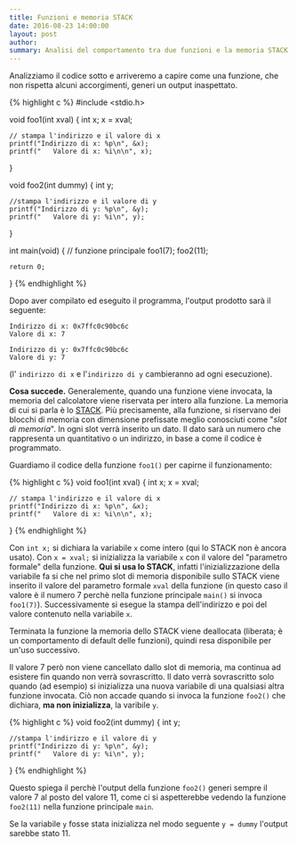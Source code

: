 ```yaml
---
title: Funzioni e memoria STACK
date: 2016-08-23 14:00:00
layout: post
author: 
summary: Analisi del comportamento tra due funzioni e la memoria STACK. Ovvero come una funzione andrà ad influenzare il comportamento di una seconda funzione.
---
```

Analizziamo il codice sotto e arriveremo a capire come una funzione, che non rispetta alcuni accorgimenti, generi un output inaspettato.  

{% highlight c %}
#include <stdio.h>

void foo1(int xval) {
    int x;
    x = xval;
    
    // stampa l'indirizzo e il valore di x
    printf("Indirizzo di x: %p\n", &x);
    printf("   Valore di x: %i\n\n", x);
}

void foo2(int dummy) {
    int y;
    
    //stampa l'indirizzo e il valore di y 
    printf("Indirizzo di y: %p\n", &y);
    printf("   Valore di y: %i\n", y);
}

int main(void) {   // funzione principale
    foo1(7);
    foo2(11);
    
    return 0;
}
{% endhighlight %}

Dopo aver compilato ed eseguito il programma, l'output prodotto sarà il seguente:

```
Indirizzo di x: 0x7ffc0c90bc6c
Valore di x: 7

Indirizzo di y: 0x7ffc0c90bc6c
Valore di y: 7
```
(l' ```indirizzo di x``` e l'```indirizzo di y``` cambieranno ad ogni esecuzione).

**Cosa succede.** Generalemente, quando una funzione viene invocata, la memoria del calcolatore viene riservata per intero alla funzione. La memoria di cui si parla è lo [STACK]. Più precisamente, alla funzione, si riservano dei blocchi di memoria con dimensione prefissate meglio conosciuti come "*slot di memoria*". In ogni slot verrà inserito un dato. Il dato sarà un numero che rappresenta un quantitativo o un indirizzo, in base a come il codice è programmato.

Guardiamo il codice della funzione ```foo1()``` per capirne il funzionamento: 

{% highlight c %}
void foo1(int xval) {
    int x;
    x = xval;
    
    // stampa l'indirizzo e il valore di x
    printf("Indirizzo di x: %p\n", &x);
    printf("   Valore di x: %i\n\n", x);
}
{% endhighlight %}

Con ```int x;``` si dichiara la variabile ```x``` come intero (qui lo STACK non è ancora usato). Con ```x = xval;```  si inizializza la variabile ```x``` con il valore del "parametro formale" della funzione. **Qui si usa lo STACK**, infatti l'inizializzazione della variabile fa si che nel primo slot di memoria disponibile sullo STACK viene inserito il valore del parametro formale ```xval``` della funzione (in questo caso il valore è il numero 7 perchè nella funzione principale ```main()``` si invoca ```foo1(7)```). Successivamente si esegue la stampa dell'indirizzo e poi del valore contenuto nella variabile ```x```.

Terminata la funzione la memoria dello STACK viene deallocata (liberata; è un comportamento di default delle funzioni), quindi resa disponibile per un'uso successivo. 

Il valore 7 però non viene cancellato dallo slot di memoria, ma continua ad esistere fin quando non verrà sovrascritto. Il dato verrà sovrascritto solo quando (ad esempio) si inizializza una nuova variabile di una qualsiasi altra funzione invocata. Ciò non accade quando si invoca la funzione ```foo2()``` che dichiara, **ma non inizializza**, la varibile ```y```. 

{% highlight c %}
void foo2(int dummy) {
    int y;
    
    //stampa l'indirizzo e il valore di y 
    printf("Indirizzo di y: %p\n", &y);
    printf("   Valore di y: %i\n", y);
}
{% endhighlight %}

Questo spiega il perchè l'output della funzione ```foo2()``` generi sempre il valore 7 al posto del valore 11, come ci si aspetterebbe vedendo la funzione ```foo2(11)``` nella funzione principale ```main```.

Se la variabile ```y``` fosse stata inizializza nel modo seguente ```y = dummy``` l'output sarebbe stato 11. 

[STACK]: https://it.wikipedia.org/wiki/Pila_(informatica)